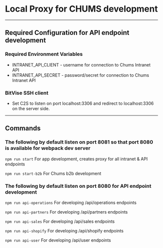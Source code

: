 # Local Proxy for CHUMS development

---

## Required Configuration for API endpoint development

### Required Environment Variables
- INTRANET_API_CLIENT - username for connection to Chums Intranet API
- INTRANET_API_SECRET - password/secret for connection to Chums Intranet API

### BitVise SSH client
- Set C2S to listen on port localhost:3306 and redirect to localhost:3306 on the server side.

---

## Commands
### The following by default listen on port 8081 so that port 8080 is available for webpack dev server
``npm run start`` For app development, creates proxy for all intranet & API endpoints

``npm run start-b2b`` For Chums b2b development

### The following by default listen on port 8080 for API endpoint development
``npm run api-operations`` For developing /api/operations endpoints

``npm run api-partners`` For developing /api/partners endpoints

``npm run api-sales`` For developing /api/sales endpoints

``npm run api-shopify`` For developing /api/shopify endpoints

``npm run api-user`` For developing /api/user endpoints


